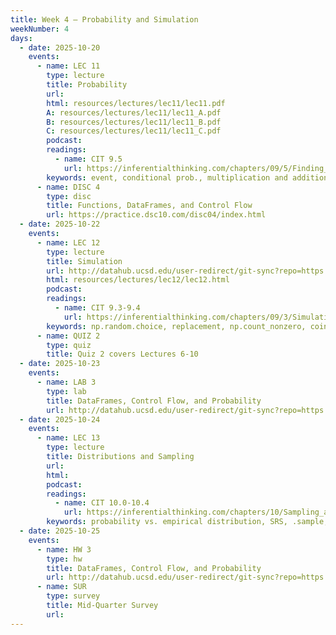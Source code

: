 ```yaml
---
title: Week 4 – Probability and Simulation
weekNumber: 4
days:
  - date: 2025-10-20
    events:
      - name: LEC 11
        type: lecture
        title: Probability
        url:
        html: resources/lectures/lec11/lec11.pdf
        A: resources/lectures/lec11/lec11_A.pdf
        B: resources/lectures/lec11/lec11_B.pdf
        C: resources/lectures/lec11/lec11_C.pdf
        podcast:
        readings:
          - name: CIT 9.5
            url: https://inferentialthinking.com/chapters/09/5/Finding_Probabilities.html
        keywords: event, conditional prob., multiplication and addition rules, independence
      - name: DISC 4
        type: disc
        title: Functions, DataFrames, and Control Flow
        url: https://practice.dsc10.com/disc04/index.html
  - date: 2025-10-22
    events:
      - name: LEC 12
        type: lecture
        title: Simulation
        url: http://datahub.ucsd.edu/user-redirect/git-sync?repo=https://github.com/dsc-courses/dsc10-2025-fa&subPath=resources/lectures/lec12/lec12.ipynb
        html: resources/lectures/lec12/lec12.html
        podcast:
        readings:
          - name: CIT 9.3-9.4
            url: https://inferentialthinking.com/chapters/09/3/Simulation.html
        keywords: np.random.choice, replacement, np.count_nonzero, coin flipping, Monty Hall
      - name: QUIZ 2
        type: quiz
        title: Quiz 2 covers Lectures 6-10
  - date: 2025-10-23
    events:
      - name: LAB 3
        type: lab
        title: DataFrames, Control Flow, and Probability
        url: http://datahub.ucsd.edu/user-redirect/git-sync?repo=https://github.com/dsc-courses/dsc10-2025-fa&subPath=labs/lab3/lab3.ipynb
  - date: 2025-10-24
    events:
      - name: LEC 13
        type: lecture
        title: Distributions and Sampling
        url:
        html:
        podcast:
        readings:
          - name: CIT 10.0-10.4
            url: https://inferentialthinking.com/chapters/10/Sampling_and_Empirical_Distributions.html
        keywords: probability vs. empirical distribution, SRS, .sample, parameter, statistic
  - date: 2025-10-25
    events:
      - name: HW 3
        type: hw
        title: DataFrames, Control Flow, and Probability
        url: http://datahub.ucsd.edu/user-redirect/git-sync?repo=https://github.com/dsc-courses/dsc10-2025-fa&branch=main&subPath=homeworks/hw3/hw3.ipynb
      - name: SUR
        type: survey
        title: Mid-Quarter Survey
        url:
---
```

